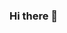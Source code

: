 ### Hi there 👋

<!--
**leviathanaxeislit/leviathanaxeislit** is a ✨ _special_ ✨ repository because its `README.md` (this file) appears on your GitHub profile.

<a href="https://github.com/leviathanaxeislit/generate">

![](https://github.com/leviathanaxeislit/generate/blob/master/generated/overview.svg)
![](https://github.com/leviathanaxeislit/generate/blob/master/generated/languages.svg)
